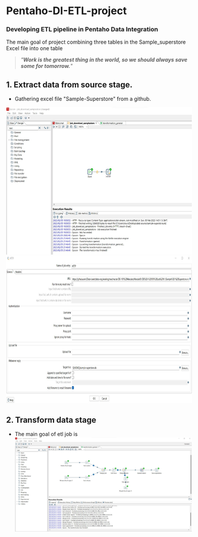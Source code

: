 # Pentaho-DI-ETL-project

### Developing ETL pipeline in Pentaho Data Integration
 The main goal of project сombining three tables in the Sample_superstore Excel file into one table 

>*"***Work is the greatest thing in the world, so we should always save some for tomorrow.***"*

## 1. Extract data from source stage.
 - Gathering excel file "Sample-Superstore" from a github.
<img src="https://github.com/VostanieKotov/Pentaho-DI-ETL-project/blob/main/Transform%20job.jpg" width="600" height="400">
<img src="https://github.com/VostanieKotov/Pentaho-DI-ETL-project/blob/main/gathrering%20data.jpg" width="600" height="400">

## 2. Transform data stage
 - The main goal of etl job is 
![Image](https://github.com/VostanieKotov/Pentaho-DI-ETL-project/blob/main/etl_job.jpg)

